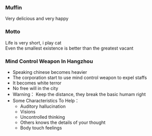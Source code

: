 ### Muffin
Very delicious and very happy
<br />

### Motto
Life is very short, i play cat
<br />
Even the smallest existence is better than the greatest vacant

### Mind Control Weapon In Hangzhou
- Speaking chinese becomes heavier
- The corporation start to use mind control weapon to expel staffs
- It becomes white terror
- No free will in the city
- Warning： Keep the distance, they break the basic humam right
- Some Characteristics To Help：
  - Auditory hallucination
  - Visions
  - Uncontrolled thinking
  - Others knows the details of your thought
  - Body touch feelings
